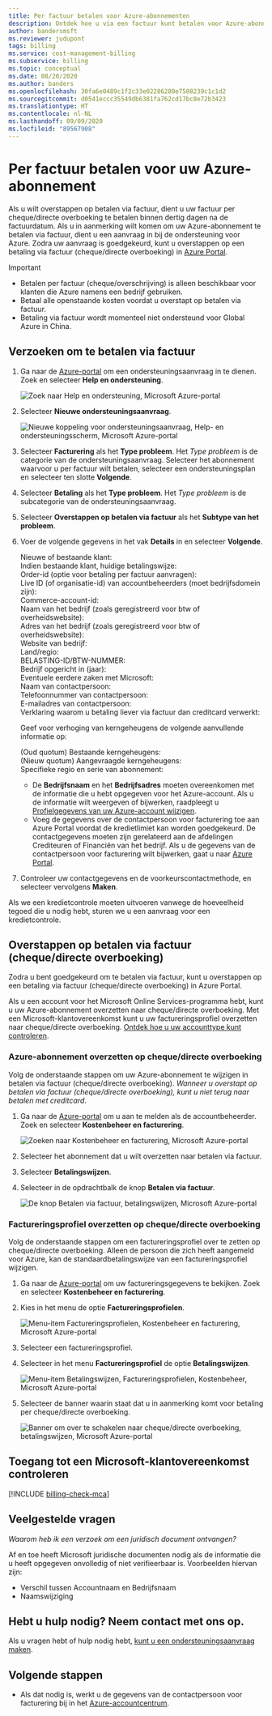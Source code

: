 ```yaml
---
title: Per factuur betalen voor Azure-abonnementen
description: Ontdek hoe u via een factuur kunt betalen voor Azure-abonnementen. Bekijk veelgestelde vragen en aanvullende informatiebronnen.
author: bandersmsft
ms.reviewer: judupont
tags: billing
ms.service: cost-management-billing
ms.subservice: billing
ms.topic: conceptual
ms.date: 08/20/2020
ms.author: banders
ms.openlocfilehash: 30fa6e0489c1f2c33e02286280e7508239c1c1d2
ms.sourcegitcommit: d0541eccc35549db6381fa762cd17bc8e72b3423
ms.translationtype: HT
ms.contentlocale: nl-NL
ms.lasthandoff: 09/09/2020
ms.locfileid: "89567908"
---
```

# <a name="pay-for-your-azure-subscription-by-invoice"></a>Per factuur betalen voor uw Azure-abonnement

Als u wilt overstappen op betalen via factuur, dient u uw factuur per cheque/directe overboeking te betalen binnen dertig dagen na de factuurdatum. Als u in aanmerking wilt komen om uw Azure-abonnement te betalen via factuur, dient u een aanvraag in bij de ondersteuning voor Azure. Zodra uw aanvraag is goedgekeurd, kunt u overstappen op een betaling via factuur (cheque/directe overboeking) in [Azure Portal](https://portal.azure.com).

> [!IMPORTANT]
> * Betalen per factuur (cheque/overschrijving) is alleen beschikbaar voor klanten die Azure namens een bedrijf gebruiken.
> * Betaal alle openstaande kosten voordat u overstapt op betalen via factuur.
> * Betaling via factuur wordt momenteel niet ondersteund voor Global Azure in China.

## <a name="request-to-pay-by-invoice"></a>Verzoeken om te betalen via factuur

1. Ga naar de [Azure-portal](https://portal.azure.com) om een ondersteuningsaanvraag in te dienen. Zoek en selecteer **Help en ondersteuning**.

    ![Zoek naar Help en ondersteuning, Microsoft Azure-portal](./media/pay-by-invoice/search-for-help-and-support.png)

2. Selecteer **Nieuwe ondersteuningsaanvraag**.

    ![Nieuwe koppeling voor ondersteuningsaanvraag, Help- en ondersteuningsscherm, Microsoft Azure-portal](./media/pay-by-invoice/help-and-support.png)

2. Selecteer **Facturering** als het **Type probleem**. Het *Type probleem* is de categorie van de ondersteuningsaanvraag. Selecteer het abonnement waarvoor u per factuur wilt betalen, selecteer een ondersteuningsplan en selecteer ten slotte **Volgende**.

3. Selecteer **Betaling** als het **Type probleem**. Het *Type probleem* is de subcategorie van de ondersteuningsaanvraag.

4. Selecteer **Overstappen op betalen via factuur** als het **Subtype van het probleem**.

5. Voer de volgende gegevens in het vak **Details** in en selecteer **Volgende**.

     Nieuwe of bestaande klant:<br>
     Indien bestaande klant, huidige betalingswijze:<br>
     Order-id (optie voor betaling per factuur aanvragen):<br>
     Live ID (of organisatie-id) van accountbeheerders (moet bedrijfsdomein zijn):<br>
     Commerce-account-id:<br>
     Naam van het bedrijf (zoals geregistreerd voor btw of overheidswebsite):<br>
     Adres van het bedrijf (zoals geregistreerd voor btw of overheidswebsite):<br>
     Website van bedrijf:<br>
     Land/regio:<br>
     BELASTING-ID/BTW-NUMMER:<br>
     Bedrijf opgericht in (jaar):<br>
     Eventuele eerdere zaken met Microsoft:<br>
     Naam van contactpersoon:<br>
     Telefoonnummer van contactpersoon:<br>
     E-mailadres van contactpersoon:<br>
     Verklaring waarom u betaling liever via factuur dan creditcard verwerkt:<br>

     Geef voor verhoging van kerngeheugens de volgende aanvullende informatie op:<br>

     (Oud quotum) Bestaande kerngeheugens:<br>
     (Nieuw quotum) Aangevraagde kerngeheugens:<br>
     Specifieke regio en serie van abonnement:<br>

    - De **Bedrijfsnaam** en het **Bedrijfsadres** moeten overeenkomen met de informatie die u hebt opgegeven voor het Azure-account. Als u de informatie wilt weergeven of bijwerken, raadpleegt u [Profielgegevens van uw Azure-account wijzigen](change-azure-account-profile.md).
    - Voeg de gegevens over de contactpersoon voor facturering toe aan Azure Portal voordat de kredietlimiet kan worden goedgekeurd. De contactgegevens moeten zijn gerelateerd aan de afdelingen Crediteuren of Financiën van het bedrijf. Als u de gegevens van de contactpersoon voor facturering wilt bijwerken, gaat u naar [Azure Portal](https://portal.azure.com).

6. Controleer uw contactgegevens en de voorkeurscontactmethode, en selecteer vervolgens **Maken**.

Als we een kredietcontrole moeten uitvoeren vanwege de hoeveelheid tegoed die u nodig hebt, sturen we u een aanvraag voor een kredietcontrole.

## <a name="switch-to-invoice-pay-checkwire-transfer"></a>Overstappen op betalen via factuur (cheque/directe overboeking)

Zodra u bent goedgekeurd om te betalen via factuur, kunt u overstappen op een betaling via factuur (cheque/directe overboeking) in Azure Portal.

Als u een account voor het Microsoft Online Services-programma hebt, kunt u uw Azure-abonnement overzetten naar cheque/directe overboeking. Met een Microsoft-klantovereenkomst kunt u uw factureringsprofiel overzetten naar cheque/directe overboeking. [Ontdek hoe u uw accounttype kunt controleren](#check-access-to-a-microsoft-customer-agreement).

### <a name="switch-azure-subscription-to-checkwire-transfer"></a>Azure-abonnement overzetten op cheque/directe overboeking

Volg de onderstaande stappen om uw Azure-abonnement te wijzigen in betalen via factuur (cheque/directe overboeking). *Wanneer u overstapt op betalen via factuur (cheque/directe overboeking), kunt u niet terug naar betalen met creditcard*.

1. Ga naar de [Azure-portal](https://portal.azure.com) om u aan te melden als de accountbeheerder. Zoek en selecteer **Kostenbeheer en facturering**.

    ![Zoeken naar Kostenbeheer en facturering, Microsoft Azure-portal](./media/pay-by-invoice/search.png)

1. Selecteer het abonnement dat u wilt overzetten naar betalen via factuur.
1. Selecteer **Betalingswijzen**.
1. Selecteer in de opdrachtbalk de knop **Betalen via factuur**.

    ![De knop Betalen via factuur, betalingswijzen, Microsoft Azure-portal](./media/pay-by-invoice/pay-by-invoice.png)

### <a name="switch-billing-profile-to-checkwire-transfer"></a>Factureringsprofiel overzetten op cheque/directe overboeking

Volg de onderstaande stappen om een factureringsprofiel over te zetten op cheque/directe overboeking. Alleen de persoon die zich heeft aangemeld voor Azure, kan de standaardbetalingswijze van een factureringsprofiel wijzigen.

1. Ga naar de [Azure-portal](https://portal.azure.com) om uw factureringsgegevens te bekijken. Zoek en selecteer **Kostenbeheer en facturering**.
1. Kies in het menu de optie **Factureringsprofielen**.

    ![Menu-item Factureringsprofielen, Kostenbeheer en facturering, Microsoft Azure-portal](./media/pay-by-invoice/billing-profile.png)

1. Selecteer een factureringsprofiel.
1. Selecteer in het menu **Factureringsprofiel** de optie **Betalingswijzen**.

   ![Menu-item Betalingswijzen, Factureringsprofielen, Kostenbeheer, Microsoft Azure-portal](./media/pay-by-invoice/billing-profile-payment-methods.png)

1. Selecteer de banner waarin staat dat u in aanmerking komt voor betaling per cheque/directe overboeking.

    ![Banner om over te schakelen naar cheque/directe overboeking, betalingswijzen, Microsoft Azure-portal](./media/pay-by-invoice/customer-led-switch-to-invoice.png)

## <a name="check-access-to-a-microsoft-customer-agreement"></a>Toegang tot een Microsoft-klantovereenkomst controleren
[!INCLUDE [billing-check-mca](../../../includes/billing-check-mca.md)]

## <a name="frequently-asked-questions"></a>Veelgestelde vragen

*Waarom heb ik een verzoek om een juridisch document ontvangen?*

Af en toe heeft Microsoft juridische documenten nodig als de informatie die u heeft opgegeven onvolledig of niet verifieerbaar is. Voorbeelden hiervan zijn:

* Verschil tussen Accountnaam en Bedrijfsnaam
* Naamswijziging

## <a name="need-help-contact-us"></a>Hebt u hulp nodig? Neem contact met ons op.

Als u vragen hebt of hulp nodig hebt, [kunt u een ondersteuningsaanvraag maken](https://go.microsoft.com/fwlink/?linkid=2083458).

## <a name="next-steps"></a>Volgende stappen

* Als dat nodig is, werkt u de gegevens van de contactpersoon voor facturering bij in het [Azure-accountcentrum](https://account.azure.com/Profile).
